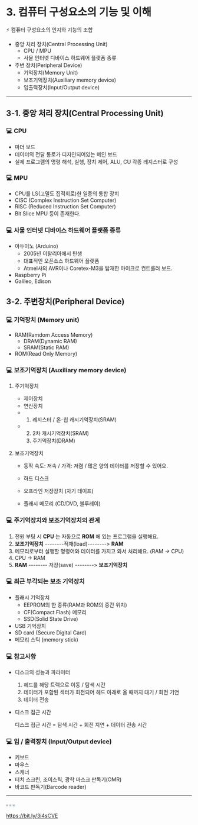 # **3. 컴퓨터 구성요소의 기능 및 이해**

:zap: 컴퓨터 구성요소의 인지와 기능의 조합

- 중앙 처리 장치(Central Processing Unit)
  - CPU / MPU
  - 사물 인터넷 디바이스 하드웨어 플랫폼 종류
- 주변 장치(Peripheral Device)
  - 기억장치(Memory Unit)
  - 보조기억장치(Auxiliary memory device)
  - 입출력장치(Input/Output device)

---

## 3-1. 중앙 처리 장치(Central Processing Unit)

### :computer: CPU

- 마더 보드
- 데이터의 전달 통로가 디자인되어있는 메인 보드
- 실제 프로그램의 명령 해석, 실행, 장치 제어, ALU, CU 각종 레지스터로 구성



### :computer: MPU

- CPU를 LS(고밀도 집적회로)한 일종의 통합 장치
- CISC (Complex Instruction Set Computer)
- RISC (Reduced Instruction Set Computer)
- Bit Slice MPU 등이 존재한다.



### :computer: 사물 인터넷 디바이스 하드웨어 플랫폼 종류

- 아두이노 (Arduino)
  - 2005년 이탈리아에서 탄생
  - 대표적인 오픈소스 하드웨어 플랫폼
  - Atmel사의 AVR이나 Coretex-M3을 탑재한 마이크로 컨트롤러 보드.
- Raspberry Pi
- Galileo, Edison



## 3-2. 주변장치(Peripheral Device)

### :computer: 기억장치 (Memory unit)

- RAM(Ramdom Access Memory)
  - DRAM(Dynamic RAM)
  - SRAM(Static RAM)
- ROM(Read Only Memory)



### :computer: 보조기억장치 (Auxiliary memory device)

1. 주기억장치

   - 제어장치
   - 연산장치
   - 1. 레지스터 / 온-칩 캐시기억장치(SRAM)
   - 2. 2차 캐시기억장치(SRAM)
     3. 주기억장치(DRAM)

2. 보조기억장치

   - 동작 속도: 저속  /  가격: 저렴  / 많은 양의 데이터를 저장할 수 있어요.

   - 하드 디스크
   - 오프라인 저장장치 (자기 테이프)
   - 플래시 메모리 (CD/DVD, 블루레이)



### :computer: 주기억장치와 보조기억장치의 관계

1. 전원 부팅 시 **CPU** 는 자동으로 **ROM** 에 있는 프로그램을 실행해요.
2. **보조기억장치** --------적재(load)--------> **RAM**
3. 메모리로부터 실행할 명령어와 데이터를 가지고 와서 처리해요. (RAM -> CPU)
4. CPU -> RAM
5. **RAM** -------- 저장(save) --------> **보조기억장치**



### :computer: 최근 부각되는 보조 기억장치

- 플래시 기억장치
  - EEPROM의 한 종류(RAM과 ROM의 중간 위치)
  - CF(Compact Flash) 메모리
  - SSD(Solid State Drive)
- USB 기억장치
- SD card (Secure Digital Card)
- 메모리 스틱 (memory stick)

### :computer: 참고사항

- 디스크의 성능과 파라미터

  1. 헤드를 해당 트랙으로 이동 / 탐색 시간
  2. 데이터가 포함된 섹터가 회전되어 헤드 아래로 올 때까지 대기 / 회전 기연
  3. 데이터 전송 

- 디스크 접근 시간

  디스크 접근 시간 = 탐색 시간 + 회전 지연 + 데이터 전송 시간



### :computer: 입 / 출력장치 (Input/Output device)

- 키보드
- 마우스
- 스캐너
- 터치 스크린, 조이스틱, 광학 마스크 판독기(OMR)
- 바코드 판독기(Barcode reader)

---

<img src="https://user-images.githubusercontent.com/58028527/96736121-3f03de00-13f7-11eb-83de-0359d3e6b45b.jpg" style="zoom:33%;" />

<img src="https://user-images.githubusercontent.com/58028527/96736131-40cda180-13f7-11eb-9af5-c5f16290e87e.jpg" style="zoom:33%;" />

<img src="https://user-images.githubusercontent.com/58028527/96736138-42976500-13f7-11eb-9d50-2d3ec20aab75.jpg" style="zoom:33%;" />

https://bit.ly/3i4sCVE



